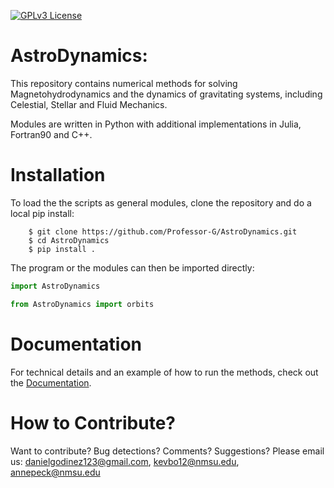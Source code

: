 [![GPLv3 License](https://img.shields.io/badge/License-GPL%20v3-yellow.svg)](https://opensource.org/licenses/LGPL-3.0)

# AstroDynamics: 
This repository contains numerical methods for solving Magnetohydrodynamics and the dynamics of gravitating systems, including Celestial, Stellar and Fluid Mechanics.

Modules are written in Python with additional implementations in Julia, Fortran90 and C++.

# Installation
To load the the scripts as general modules, clone the repository and do a local pip install:

```
    $ git clone https://github.com/Professor-G/AstroDynamics.git
    $ cd AstroDynamics
    $ pip install .
```

The program or the modules can then be imported directly:

```python
import AstroDynamics
```

```python
from AstroDynamics import orbits
```

# Documentation
For technical details and an example of how to run the methods, check out the [Documentation](https://astrodynamics.readthedocs.io/en/latest/index.html).


# How to Contribute?

Want to contribute? Bug detections? Comments? Suggestions? Please email us: danielgodinez123@gmail.com, kevbo12@nmsu.edu, annepeck@nmsu.edu
